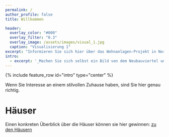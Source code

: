 ```yaml
---
permalink: /
author_profile: false
title: Willkommen

header:
  overlay_color: "#000"
  overlay_filter: "0.3"
  overlay_image: /assets/images/visual_1.jpg
  caption: "Visualisierung 1"
excerpt: "Informieren Sie sich hier über das Wohnanlagen-Projekt in Nordhausen Nord, mit dem unverfänglichen Blick Richtung Rüdigsdorfer Schweiz."
intro: 
  - excerpt: '_Machen Sie sich selbst ein Bild von dem Neubauviertel und schlendern Sie doch einfach mal durch die Straßen `Heidelbergblick` und `Zum Gumpetal`_, in 99734 Nordhausen'
---
```


{% include feature_row id="intro" type="center" %}

Wenn Sie Interesse an einem stilvollen Zuhause haben, sind Sie hier genau richtig.

# Häuser

Einen konkreten Überblick über die Häuser können sie hier gewinnen: [zu den Häusern](/list)

